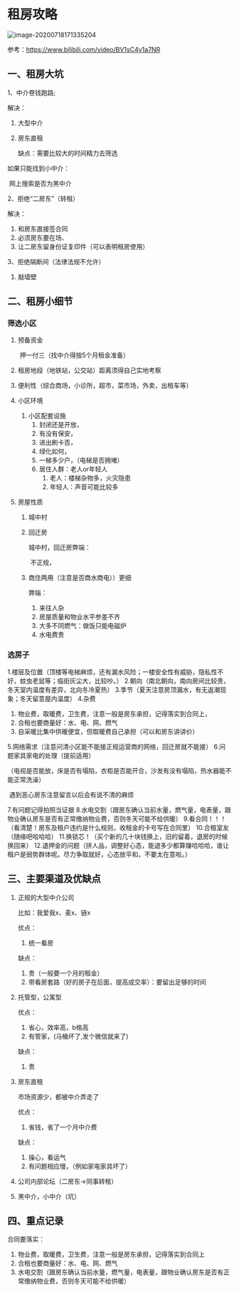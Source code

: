 # 租房攻略

![image-20200718171335204](https://gitee.com/jj603786014/imgBed/raw/master/imgs/20200718171849.png)

参考：https://www.bilibili.com/video/BV1sC4y1a7NR

## 一、租房大坑

1、中介卷钱跑路;

解决：

1. 大型中介

2. 房东直租

   缺点：需要比较大的时间精力去筛选

如果只能找到小中介：

​	网上搜索是否为黑中介

2、拒绝“二房东”（转租）

解决：

1. 和房东直接签合同
2. 必须房东要在场、
3. 让二房东留身份证复印件（可以表明租房使用）

3、拒绝隔断间（法律法规不允许）

1. 敲墙壁

## 二、租房小细节

### 筛选小区

1. 预备资金

   ​	押一付三（找中介得按5个月租金准备）

2. 租房地段（地铁站，公交站）距离须得自己实地考察

3. 便利性（综合商场，小诊所，超市，菜市场，外卖，出租车等）

4. 小区环境

   1. 小区配套设施
      1. 封闭还是开放，
      2. 有没有保安，
      3. 进出刷卡否，
      4. 绿化如何，
      5. 一梯多少户，（电梯是否拥堵）
      6. 居住人群：老人or年轻人
         1. 老人：楼梯杂物多，火灾隐患
         2. 年轻人：声音可能比较多

5. 房屋性质

   1. 城中村

   2. 回迁房

      城中村，回迁房弊端：

      ​	不正规，

   3. 商住两用（注意是否商水商电））更细

      弊端：

      1. 来往人杂
      2. 房屋质量和物业水平参差不齐
      3. 大多不同燃气：做饭只能电磁炉
      4. 水电费贵

### 选房子

1.楼层及位置（顶楼等电梯麻烦，还有漏水风险；一楼安全性有威胁，隐私性不好，蚊虫老鼠等；临街灰尘大，比较吵。）
2.朝向（南北朝向，南向房间比较贵，冬天室内温度有差异，北向冬冷夏热）
3.季节（夏天注意房顶漏水，有无返潮现象；冬天留意屋内温度）
4.杂费

1. 物业费，取暖费，卫生费，注意一般是房东承担，记得落实到合同上，
2. 合租也要商量好：水、电、网、燃气
3. 自采暖比集中供暖便宜，但取暖费自己承担（可以和房东讲讲价）

5.网络需求（注意问清小区能不能接正规运营商的网络，回迁房就不能接）
6.问题家具家电的处理（提前适用）

（电视是否能放，床是否有塌陷，衣柜是否能开合，沙发有没有塌陷，热水器能不能正常洗澡）

​	遇到恶心房东注意留言以后会有说不清的麻烦

7.有问题记得拍照当证据
8.水电交割（跟房东确认当前水量，燃气量，电表量，跟物业确认房东是否有正常缴纳物业费，否则冬天可能不给供暖）
9.看合同！！！（看清楚！房东及租户违约是什么规则，收租金的卡号写在合同里）
10.合租室友（随缘吧哈哈哈）
11.换锁芯！（买个新的几十块钱换上，旧的留着，退房的时候换回来）
12.退押金的问题（拼人品，调整好心态，能退多少都算赚哈哈哈，谁让租户是弱势群体呢。尽力争取就好，心态放平和，不要太在意啦。）

## 三、主要渠道及优缺点

1. 正规的大型中介公司

   比如：我爱我x、麦x、链x

   优点：

   1. 统一看房

   缺点：

   1. 贵（一般要一个月的租金）
   2. 带看房套路（好的房子在后面，提高成交率）：要留出足够的时间

2. 托管型，公寓型

   优点：

   1. 省心，效率高，b格高
   2. 有管家，(马桶坏了,发个微信就来了)

   缺点：

   1. 贵

3. 房东直租

   市场资源少，都被中介弄走了

   优点：

   1. 省钱，省了一个月中介费

   缺点：

   1. 操心，看运气
   2. 有问题相应慢，（例如家电家具坏了）

4. 公司内部论坛（二房东->同事转租）

5. 黑中介，小中介（坑）

## 四、重点记录

合同要落实：

1. 物业费，取暖费，卫生费，注意一般是房东承担，记得落实到合同上
2. 合租也要商量好：水、电、网、燃气
3. 水电交割（跟房东确认当前水量，燃气量，电表量，跟物业确认房东是否有正常缴纳物业费，否则冬天可能不给供暖）



